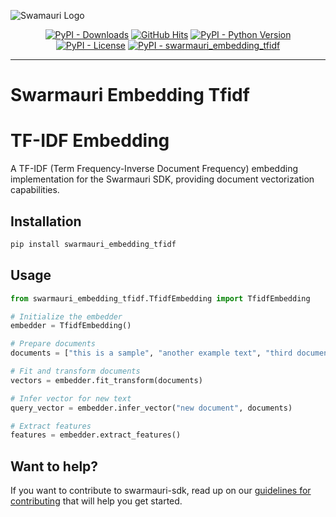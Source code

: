 
![Swamauri Logo](https://res.cloudinary.com/dbjmpekvl/image/upload/v1730099724/Swarmauri-logo-lockup-2048x757_hww01w.png)

<p align="center">
    <a href="https://pypi.org/project/swarmauri_embedding_tfidf/">
        <img src="https://img.shields.io/pypi/dm/swarmauri_embedding_tfidf" alt="PyPI - Downloads"/></a>
    <a href="https://github.com/swarmauri/swarmauri-sdk/pkgs/standards/swarmauri_embedding_tfidf/README.md">
        <img src="https://hits.seeyoufarm.com/api/count/incr/badge.svg?url=https://github.com/swarmauri/swarmauri-sdk/pkgs/standards/swarmauri_embedding_tfidf/README.md&count_bg=%2379C83D&title_bg=%23555555&icon=&icon_color=%23E7E7E7&title=hits&edge_flat=false" alt="GitHub Hits"/></a>
    <a href="https://pypi.org/project/swarmauri_embedding_tfidf/">
        <img src="https://img.shields.io/pypi/pyversions/swarmauri_embedding_tfidf" alt="PyPI - Python Version"/></a>
    <a href="https://pypi.org/project/swarmauri_embedding_tfidf/">
        <img src="https://img.shields.io/pypi/l/swarmauri_embedding_tfidf" alt="PyPI - License"/></a>
    <a href="https://pypi.org/project/swarmauri_embedding_tfidf/">
        <img src="https://img.shields.io/pypi/v/swarmauri_embedding_tfidf?label=swarmauri_embedding_tfidf&color=green" alt="PyPI - swarmauri_embedding_tfidf"/></a>
</p>

---

# Swarmauri Embedding Tfidf
# TF-IDF Embedding

A TF-IDF (Term Frequency-Inverse Document Frequency) embedding implementation for the Swarmauri SDK, providing document vectorization capabilities.

## Installation

```bash
pip install swarmauri_embedding_tfidf
```

## Usage

```python
from swarmauri_embedding_tfidf.TfidfEmbedding import TfidfEmbedding

# Initialize the embedder
embedder = TfidfEmbedding()

# Prepare documents
documents = ["this is a sample", "another example text", "third document here"]

# Fit and transform documents
vectors = embedder.fit_transform(documents)

# Infer vector for new text
query_vector = embedder.infer_vector("new document", documents)

# Extract features
features = embedder.extract_features()
```

## Want to help?

If you want to contribute to swarmauri-sdk, read up on our [guidelines for contributing](https://github.com/swarmauri/swarmauri-sdk/blob/master/contributing.md) that will help you get started.
